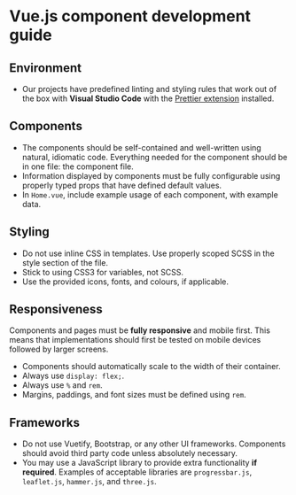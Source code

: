 # Vue.js component development guide

## Environment

- Our projects have predefined linting and styling rules that work out of the box with **Visual Studio Code** with the [Prettier extension](https://marketplace.visualstudio.com/items?itemName=esbenp.prettier-vscode) installed.

## Components

- The components should be self-contained and well-written using natural, idiomatic code. Everything needed for the component should be in one file: the component file.
- Information displayed by components must be fully configurable using properly typed props that have defined default values.
- In `Home.vue`, include example usage of each component, with example data.

## Styling

- Do not use inline CSS in templates. Use properly scoped SCSS in the style section of the file.
- Stick to using CSS3 for variables, not SCSS.
- Use the provided icons, fonts, and colours, if applicable.

## Responsiveness

Components and pages must be **fully responsive** and mobile first. This means that implementations should first be tested on mobile devices followed by larger screens.

- Components should automatically scale to the width of their container.
- Always use `display: flex;`.
- Always use `%` and `rem`.
- Margins, paddings, and font sizes must be defined using `rem`.

## Frameworks

- Do not use Vuetify, Bootstrap, or any other UI frameworks. Components should avoid third party code unless absolutely necessary.
- You may use a JavaScript library to provide extra functionality **if required**. Examples of acceptable libraries are `progressbar.js`, `leaflet.js`, `hammer.js`, and `three.js`.
